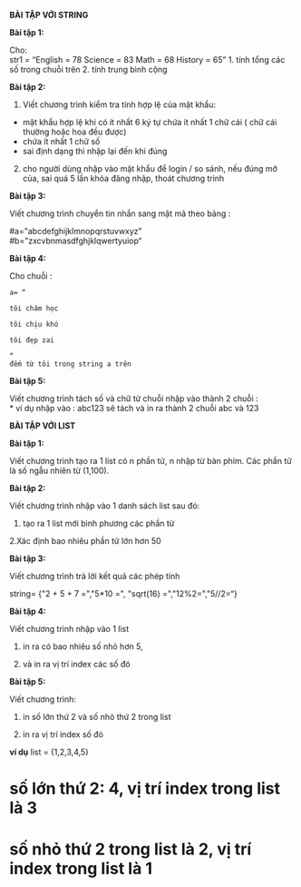 **BÀI TẬP VỚI STRING**

**Bài tập 1:**

Cho:  
	str1 = “English = 78 Science = 83 Math = 68 History = 65”
 	1. tính tổng các số trong chuỗi trên
 	2. tính trung bình cộng 
  
**Bài tập 2:**

1. Viết chương trình kiểm tra tính hợp lệ của mật khẩu:
  * mật khẩu hợp lệ khi có ít nhất 6 ký tự chứa ít nhất 1 chữ cái ( chữ cái thường hoặc hoa đều được) 
  * chứa ít nhất 1 chữ số
  * sai định dạng thì nhập lại đến khi đúng
2. cho người dùng nhập vào mật khẩu để login / so sánh, nếu đúng mở của, sai quá 5 lần khóa đăng nhập, thoát chương trình

**Bài tập 3:**

Viết chương trình chuyển tin nhắn sang mật mã theo bảng : 	

#a="abcdefghijklmnopqrstuvwxyz"   
#b="zxcvbnmasdfghjklqwertyuiop“  

**Bài tập 4:**

Cho chuỗi : 

	a= “
 
	tôi chăm học
 
	tôi chịu khó
 
	tôi đẹp zai
 
	“
	đếm từ tôi trong string a trên

**Bài tập 5:**

Viết chương trình tách số và chữ từ chuỗi nhập vào thành 2 chuỗi : 	
     * ví dụ nhập vào : abc123 sẽ tách và in ra thành 2 chuỗi abc và 123
     

**BÀI TẬP VỚI LIST**

**Bài tập 1:**

Viết chương trình tạo ra 1 list có n phần tử, n nhập từ bàn phím. Các phần tử là số ngẫu nhiên từ (1,100).

**Bài tập 2:**

Viết chương trình nhập vào 1 danh sách list sau đó:

1. tạo ra 1 list mới bình phương các phần từ

2.Xác định bao nhiêu phần tử lớn hơn 50

**Bài tập 3:**

Viết chương trình trả lời kết quả các phép tính

string= {"2 + 5 + 7 =","5*10 =", "sqrt(16) =","12%2=","5//2=“}

**Bài tập 4:**

Viết chương trình nhập vào 1 list

1. in ra có bao nhiêu số nhỏ hơn 5,

2. và in ra vị trí index các số đó

**Bài tập 5:**

Viết chương trình:

1. in số lớn thứ 2 và số nhỏ thứ 2 trong list

2. in ra vị trí index số đó

**ví dụ** list = {1,2,3,4,5}

# số lớn thứ 2: 4, vị trí index trong list là 3

# số nhỏ thứ 2 trong list là 2, vị trí index trong list là 1

